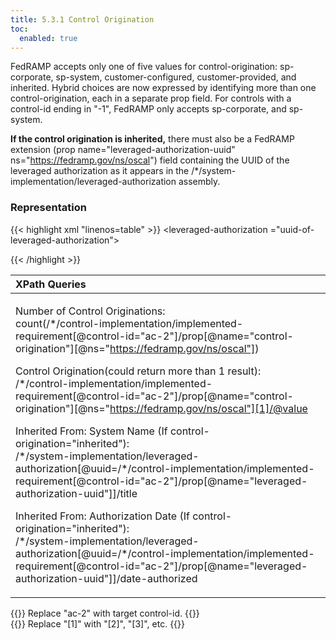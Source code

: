 ```yaml
---
title: 5.3.1 Control Origination
toc:
  enabled: true
---
```



FedRAMP accepts only one of five values for control-origination: sp-corporate, sp-system, customer-configured, customer-provided, and inherited. Hybrid choices are now expressed by identifying more than one control-origination, each in a separate prop field. 
For controls with a control-id ending in "-1", FedRAMP only accepts sp-corporate, and sp-system.

**If the control origination is inherited,** there must also be a FedRAMP extension (prop name="leveraged-authorization-uuid" ns="https://fedramp.gov/ns/oscal") field containing the UUID of the leveraged authorization as it appears in the /\*/system-implementation/leveraged-authorization assembly.

### **Representation**

{{< highlight xml "linenos=table" >}}
<system-characteristics>
      <!-- status -->
      <leveraged-authorization ="uuid-of-leveraged-authorization"> 
         <!-- details cut -- see Leveraged Authorizations Section -->
      </leveraged-authorization>
   </system-characteristics>
   <!-- system-implementation -->
   <control-implementation>
      <implemented-requirement uuid="uuid-value" control-id="ac-2">
         <prop name="leveraged-authorization-uuid" 
                   value="uuid-of-leveraged-authorization"/>
         <prop ns="https://fedramp.gov/ns/oscal" name="control-origination" 
                   value="sp-corporate" />
         <prop ns="https://fedramp.gov/ns/oscal" name="control-origination" 
                   value="sp-system" />
         <prop ns="https://fedramp.gov/ns/oscal" name="control-origination" 
                   value="customer-configured" />
         <prop ns="https://fedramp.gov/ns/oscal" name="control-origination" 
                   value="inherited" />
      <!-- responsible-role -->
   </control-implementation>
   <!-- back-matter -->
{{< /highlight >}}


|**XPath Queries**|
| :- |
|<p>Number of Control Originations:<br>count(/\*/control-implementation/implemented-requirement[@control-id="ac-2"]/‌prop[@name="control-origination"][@ns="https://fedramp.gov/ns/oscal"])</p><p>Control Origination(could return more than 1 result):<br>/\*/control-implementation/implemented-requirement[@control-id="ac-2"]/prop‌[@name="control-origination"][@ns="https://fedramp.gov/ns/oscal"][1]/@value</p><p>Inherited From: System Name (If control-origination="inherited"):<br>/\*/system-implementation/leveraged-authorization[@uuid=/\*/control-implementation/‌implemented-requirement[@control-id="ac-2"]/prop[@name="leveraged-authorization-uuid"]]/title</p><p>Inherited From: Authorization Date (If control-origination="inherited"):<br>/\*/system-implementation/leveraged-authorization[@uuid=/\*/control-implementation/‌implemented-requirement[@control-id="ac-2"]/prop[@name="leveraged-authorization-uuid"]]/date-authorized</p><p></p>|

{{<callout>}}
Replace "ac-2" with target control-id.
{{</callout>}}
<br>
{{<callout>}}
Replace "[1]" with "[2]", "[3]", etc.
{{</callout>}}